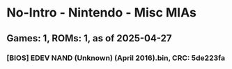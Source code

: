 # No-Intro - Nintendo - Misc MIAs
## Games: 1, ROMs: 1, as of 2025-04-27

### [BIOS] EDEV NAND (Unknown) (April 2016).bin, CRC: 5de223fa
